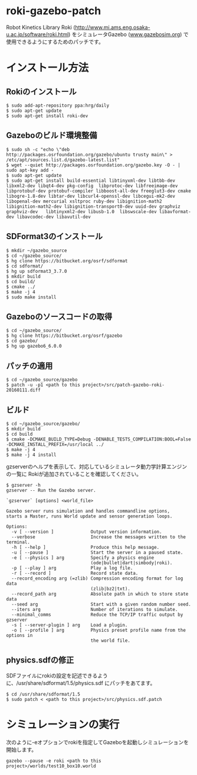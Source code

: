 # roki-gazebo-patch

Robot Kinetics Library Roki (http://www.mi.ams.eng.osaka-u.ac.jp/software/roki.html) をシミュレータGazebo (www.gazebosim.org) で使用できるようにするためのパッチです。

インストール方法
================

Rokiのインストール
------------------
```
$ sudo add-apt-repository ppa:hrg/daily
$ sudo apt-get update
$ sudo apt-get install roki-dev
```

Gazeboのビルド環境整備
----------------------
```
$ sudo sh -c "echo \"deb http://packages.osrfoundation.org/gazebo/ubuntu trusty main\" > /etc/apt/sources.list.d/gazebo-latest.list"
$ wget --quiet http://packages.osrfoundation.org/gazebo.key -O - | sudo apt-key add -
$ sudo apt-get update
$ sudo apt-get install build-essential libtinyxml-dev libtbb-dev libxml2-dev libqt4-dev pkg-config  libprotoc-dev libfreeimage-dev libprotobuf-dev protobuf-compiler libboost-all-dev freeglut3-dev cmake libogre-1.8-dev libtar-dev libcurl4-openssl-dev libcegui-mk2-dev libopenal-dev mercurial xsltproc ruby-dev libignition-math2 libignition-math2-dev libignition-transport0-dev uuid-dev graphviz graphviz-dev   libtinyxml2-dev libusb-1.0  libswscale-dev libavformat-dev libavcodec-dev libavutil-dev
```

SDFormat3のインストール
-----------------------
```
$ mkdir ~/gazebo_source
$ cd ~/gazebo_source/
$ hg clone https://bitbucket.org/osrf/sdformat
$ cd sdformat/
$ hg up sdformat3_3.7.0
$ mkdir build
$ cd build/
$ cmake ../
$ make -j 4
$ sudo make install
```

Gazeboのソースコードの取得
--------------------------
```
$ cd ~/gazebo_source/
$ hg clone https://bitbucket.org/osrf/gazebo
$ cd gazebo/
$ hg up gazebo6_6.0.0
```

パッチの適用
------------
```
$ cd ~/gazebo_source/gazebo
$ patch -u -p1 <path to this project>/src/patch-gazebo-roki-20160111.diff
```

ビルド
------
```
$ cd ~/gazebo_source/gazebo/
$ mkdir build
$ cd build
$ cmake -DCMAKE_BUILD_TYPE=Debug -DENABLE_TESTS_COMPILATION:BOOL=False -DCMAKE_INSTALL_PREFIX=/usr/local ../
$ make -j 4
$ make -j 4 install
```
gzserverのヘルプを表示して、対応しているシミュレータ動力学計算エンジンの一覧に Rokiが追加されていることを確認してください。
```
$ gzserver -h
gzserver -- Run the Gazebo server.

`gzserver` [options] <world_file>

Gazebo server runs simulation and handles commandline options, 
starts a Master, runs World update and sensor generation loops.

Options:
  -v [ --version ]              Output version information.
  --verbose                     Increase the messages written to the terminal.
  -h [ --help ]                 Produce this help message.
  -u [ --pause ]                Start the server in a paused state.
  -e [ --physics ] arg          Specify a physics engine 
                                (ode|bullet|dart|simbody|roki).
  -p [ --play ] arg             Play a log file.
  -r [ --record ]               Record state data.
  --record_encoding arg (=zlib) Compression encoding format for log data 
                                (zlib|bz2|txt).
  --record_path arg             Absolute path in which to store state data
  --seed arg                    Start with a given random number seed.
  --iters arg                   Number of iterations to simulate.
  --minimal_comms               Reduce the TCP/IP traffic output by gzserver
  -s [ --server-plugin ] arg    Load a plugin.
  -o [ --profile ] arg          Physics preset profile name from the options in
                                the world file.
```


physics.sdfの修正
-----------------
SDFファイルにrokiの設定を記述できるように、/usr/share/sdformat/1.5/physics.sdf にパッチをあてます。
```
$ cd /usr/share/sdformat/1.5
$ sudo patch < <path to this project>/src/physics.sdf.patch
```

シミュレーションの実行
======================
次のように-eオプションでrokiを指定してGazeboを起動しシミュレーションを開始します。
```
gazebo --pause -e roki <path to this project>/worlds/test10_box10.world
```
